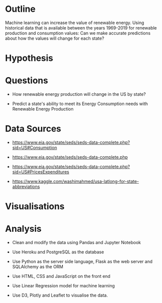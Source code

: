 # Outline
Machine learning can increase the value of renewable energy. Using historical data that is available between the years 1969-2019 for renewable production and consumption values: Can we make accurate predictions about how the values will change for each state?

# Hypothesis

# Questions
* How renewable energy production will change in the US by state?
 
* Predict a state's ability to meet its Energy Consumption needs with Renewable Energy Production

# Data Sources
* https://www.eia.gov/state/seds/seds-data-complete.php?sid=US#Consumption

* https://www.eia.gov/state/seds/seds-data-complete.php

* https://www.eia.gov/state/seds/seds-data-complete.php?sid=US#PricesExpenditures

* https://www.kaggle.com/washimahmed/usa-latlong-for-state-abbreviations

# Visualisations

# Analysis

* Clean and modify the data using Pandas and Jupyter Notebook

* Use Heroku and PostgreSQL as the database

* Use Python as the server side language, Flask as the web server and SQLAlchemy as the ORM

* Use HTML, CSS and JavaScript on the front end

* Use Linear Regression model for machine learning

* Use D3, Plotly and Leaflet to visualise the data.
